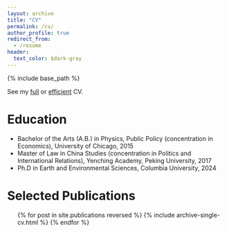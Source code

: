 ```yaml
---
layout: archive
title: "CV"
permalink: /cv/
author_profile: true
redirect_from:
  - /resume
header:
  text_color: $dark-gray
---
```


{% include base_path %}

See my [full](../../files/schwarzwald_cv_full.pdf) or [efficient](../../files/schwarzwald_cv.pdf) CV. 

Education
======
* Bachelor of the Arts (A.B.) in Physics, Public Policy (concentration in Economics), University of Chicago, 2015
* Master of Law in China Studies (concentration in Politics and International Relations), Yenching Academy, Peking University, 2017
* Ph.D in Earth and Environmental Sciences, Columbia University, 2024

Selected Publications
=====
  <ul>{% for post in site.publications reversed %}
    {% include archive-single-cv.html %}
  {% endfor %}</ul>
